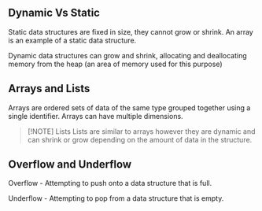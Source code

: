 ## Dynamic Vs Static

Static data structures are fixed in size, they cannot grow or shrink. An array is an example of a static data structure.

Dynamic data structures can grow and shrink, allocating and deallocating memory from the heap (an area of memory used for this purpose)

## Arrays and Lists

Arrays are ordered sets of data of the same type grouped together using a single identifier. Arrays can have multiple dimensions.

> [!NOTE] Lists
> Lists are similar to arrays however they are dynamic and can shrink or grow depending on the amount of data in the structure.

## Overflow and Underflow

Overflow - Attempting to push onto a data structure that is full.

Underflow - Attempting to pop from a data structure that is empty.
